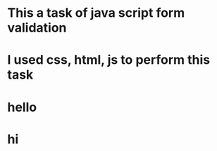 # This a task of java script form validation
# I used css, html, js to perform this task
# hello
# hi    